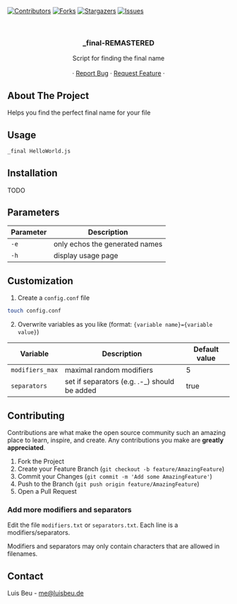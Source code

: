 [![Contributors][contributors-shield]][contributors-url]
[![Forks][forks-shield]][forks-url]
[![Stargazers][stars-shield]][stars-url]
[![Issues][issues-shield]][issues-url]

<!-- PROJECT HEADER -->
<br />
<p align="center">
  <h3 align="center">_final-REMASTERED</h3>

  <p align="center">
    Script for finding the final name
    <br />
    <br />
    ·
    <a href="https://github.com/beuluis/_final-REMASTERED/issues">Report Bug</a>
    ·
    <a href="https://github.com/beuluis/_final-REMASTERED/issues">Request Feature</a>
    ·
  </p>
</p>

<!-- ABOUT THE PROJECT -->

## About The Project

Helps you find the perfect final name for your file

## Usage

```sh
_final HelloWorld.js
```

## Installation

TODO

## Parameters

| Parameter | Description                    |
| --------- | ------------------------------ |
| `-e`      | only echos the generated names |
| `-h`      | display usage page             |

## Customization

1. Create a `config.conf` file

```sh
touch config.conf
```

2. Overwrite variables as you like (format: `{variable name}={variable value}`)

| Variable        | Description                                   | Default value |
| --------------- | --------------------------------------------- | ------------- |
| `modifiers_max` | maximal random modifiers                      | 5             |
| `separators`    | set if separators (e.g. .-\_) should be added | true          |

<!-- CONTRIBUTING -->

## Contributing

Contributions are what make the open source community such an amazing place to learn, inspire, and create. Any contributions you make are **greatly appreciated**.

1. Fork the Project
2. Create your Feature Branch (`git checkout -b feature/AmazingFeature`)
3. Commit your Changes (`git commit -m 'Add some AmazingFeature'`)
4. Push to the Branch (`git push origin feature/AmazingFeature`)
5. Open a Pull Request

### Add more modifiers and separators

Edit the file `modifiers.txt` or `separators.txt`. Each line is a modifiers/separators.

Modifiers and separators may only contain characters that are allowed in filenames.

<!-- CONTACT -->

## Contact

Luis Beu - me@luisbeu.de

<!-- MARKDOWN LINKS & IMAGES -->
<!-- https://www.markdownguide.org/basic-syntax/#reference-style-links -->

[contributors-shield]: https://img.shields.io/github/contributors/beuluis/_final-REMASTERED.svg?style=flat-square
[contributors-url]: https://github.com/beuluis/_final-REMASTERED/graphs/contributors
[forks-shield]: https://img.shields.io/github/forks/beuluis/_final-REMASTERED.svg?style=flat-square
[forks-url]: https://github.com/beuluis/_final-REMASTERED/network/members
[stars-shield]: https://img.shields.io/github/stars/beuluis/_final-REMASTERED.svg?style=flat-square
[stars-url]: https://github.com/beuluis/_final-REMASTERED/stargazers
[issues-shield]: https://img.shields.io/github/issues/beuluis/_final-REMASTERED.svg?style=flat-square
[issues-url]: https://github.com/beuluis/_final-REMASTERED/issues
[license-shield]: https://img.shields.io/github/license/beuluis/_final-REMASTERED.svg?style=flat-square
